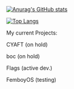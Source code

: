 [![Anurag's GitHub stats](https://github-readme-stats-selfhosted-instance.vercel.app/api?username=Emonora&show_icons=true&theme=radical&count_private=true)](https://github.com/anuraghazra/github-readme-stats)



[![Top Langs](https://github-readme-stats-selfhosted-instance.vercel.app/api/top-langs/?username=Emonora&theme=radical&count_private=true&layout=donut-vertical)](https://github.com/anuraghazra/github-readme-stats)


My current Projects:

CYAFT (on hold)

boc (on hold)

Flags (active dev.)

FemboyOS (testing)
